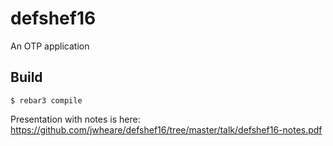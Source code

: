 defshef16
=====

An OTP application

Build
-----

    $ rebar3 compile

Presentation with notes is here:
https://github.com/jwheare/defshef16/tree/master/talk/defshef16-notes.pdf
